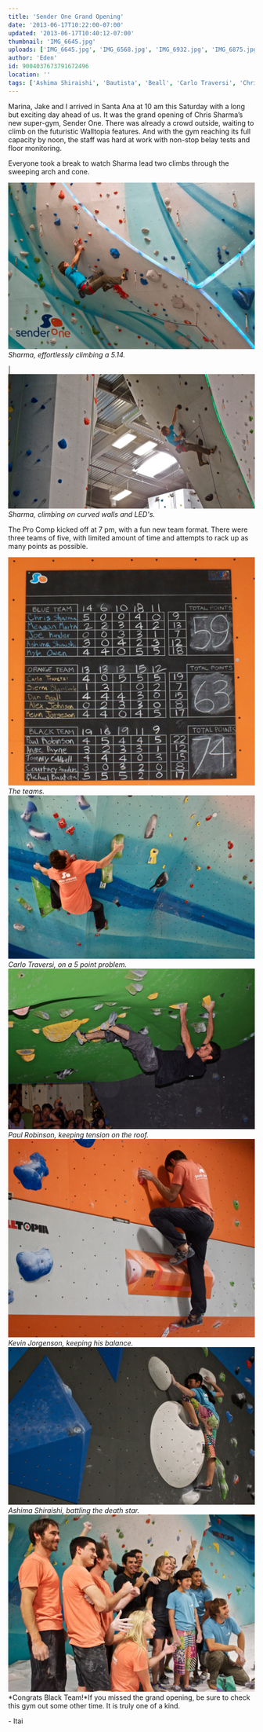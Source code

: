 ```yaml
---
title: 'Sender One Grand Opening'
date: '2013-06-17T10:22:00-07:00'
updated: '2013-06-17T10:40:12-07:00'
thumbnail: 'IMG_6645.jpg'
uploads: ['IMG_6645.jpg', 'IMG_6568.jpg', 'IMG_6932.jpg', 'IMG_6875.jpg', 'IMG_6803.jpg', 'IMG_6700.jpg', 'IMG_6909.jpg', 'IMG_6935.jpg']
author: 'Eden'
id: 9004037673791672496
location: ''
tags: ['Ashima Shiraishi', 'Bautista', 'Beall', 'Carlo Traversi', 'Chris Sharma', 'Climbing', 'Competition', 'Johnson', 'Kevin Jorgenson', 'Kinder', 'Martin', 'Owen', 'Paul Robinson', 'Sanders', 'Sender One', 'Sierra Blair Coyle', 'Tommy Caldwell', 'walltopia']
---
```


Marina, Jake and I arrived in Santa Ana at 10 am this Saturday with a long but exciting day ahead of us. It was the grand opening of Chris Sharma’s new super-gym, Sender One. There was already a crowd outside, waiting to climb on the futuristic Walltopia features.
And with the gym reaching its full capacity by noon, the staff was hard at work with non-stop belay tests and floor monitoring. 

Everyone took a break to watch Sharma lead two climbs through the sweeping arch and cone. 

![image alt](uploads/IMG_6645.jpg)*Sharma, effortlessly climbing a 5.14.*

| ![image alt](uploads/IMG_6568.jpg)*Sharma, climbing on curved walls and LED's.*

The Pro Comp kicked off at 7 pm, with a fun new team format. There were three teams of five, with limited amount of time and attempts to rack up as many points as possible.

![image alt](uploads/IMG_6932.jpg)*The teams.*![image alt](uploads/IMG_6875.jpg)*Carlo Traversi, on a 5 point problem.*![image alt](uploads/IMG_6803.jpg)*Paul Robinson,
keeping tension on the roof.*![image alt](uploads/IMG_6700.jpg)*Kevin Jorgenson, keeping his balance.*![image alt](uploads/IMG_6909.jpg)*Ashima Shiraishi, battling the death star.*![image alt](uploads/IMG_6935.jpg)*Congrats Black Team!*If you missed the grand opening, be sure to check this gym out some other time. It is truly one of a kind.

\- Itai
